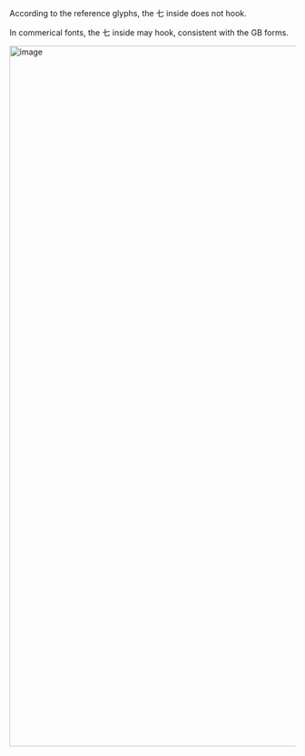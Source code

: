 According to the reference glyphs, the 七 inside does not hook.

In commerical fonts, the 七 inside may hook, consistent with the GB forms.

<img width="1235" alt="image" src="https://github.com/hfhchan/hk-font-guide/assets/8191296/c8ea6f53-f878-4067-b354-f92659b3b0f8">
